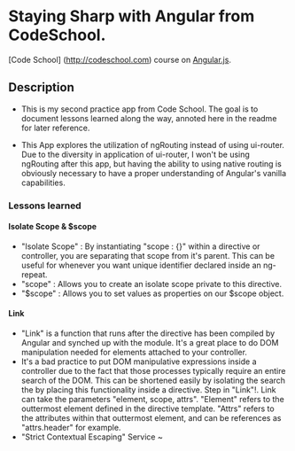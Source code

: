 # Staying Sharp with Angular from CodeSchool.  

[Code School] (http://codeschool.com) course on [Angular.js](https://angularjs.org/).

## Description

- This is my second practice app from Code School.  The goal is to document lessons learned along the way, annoted here in the readme for later reference.

- This App explores the utilization of ngRouting instead of using ui-router.  Due to the diversity in application of ui-router, I won't be using ngRouting after this app, but having the ability to using native routing is obviously necessary to have a proper understanding of Angular's vanilla capabilities.  

### Lessons learned
#### Isolate Scope & $scope
- "Isolate Scope" : By instantiating "scope : {}" within a directive or controller, you are separating that scope from it's parent. This can be useful for whenever you want unique identifier declared inside an ng-repeat.  
- "scope" : Allows you to create an isolate scope private to this directive.
- "$scope" : Allows you to set values as properties on our $scope object.

#### Link
- "Link" is a function that runs after the directive has been compiled by Angular and synched up with the module.  It's a great place to do DOM manipulation needed for elements attached to your controller.
- It's a bad practice to put DOM manipulative expressions inside a controller due to the fact that those processes typically require an entire search of the DOM. This can be shortened easily by isolating the search the by placing this functionality inside a directive. Step in "Link"!. Link can take the parameters "element, scope, attrs".  "Element" refers to the outtermost element defined in the directive template. "Attrs" refers to the attributes within that outtermost element, and can be references as "attrs.header" for example.
- "Strict Contextual Escaping" Service ~
